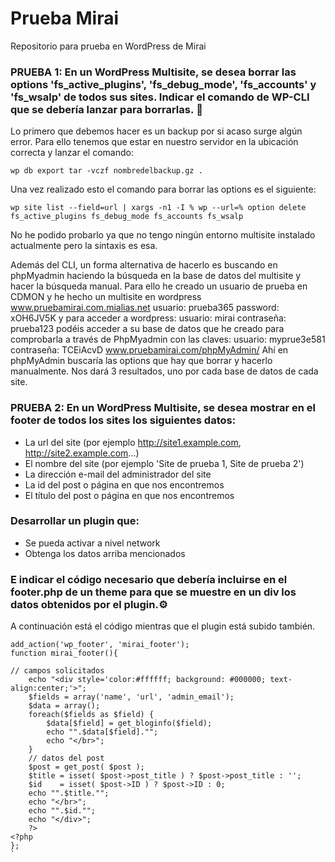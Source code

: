# Prueba Mirai
Repositorio para prueba en WordPress de Mirai

### PRUEBA 1: En un WordPress Multisite, se desea borrar las options 'fs_active_plugins', 'fs_debug_mode', 'fs_accounts' y 'fs_wsalp' de todos sus sites. Indicar el comando de WP-CLI que se debería lanzar para borrarlas. 🔧

Lo primero que debemos hacer es un backup por si acaso surge algún error. Para ello tenemos que estar en nuestro servidor en la ubicación correcta y lanzar el comando:

```wp db export tar -vczf nombredelbackup.gz .```

Una vez realizado esto el comando para borrar las options es el siguiente:

```wp site list --field=url | xargs -n1 -I % wp --url=% option delete fs_active_plugins fs_debug_mode fs_accounts fs_wsalp```

No he podido probarlo ya que no tengo ningún entorno multisite instalado actualmente pero la sintaxis es esa.

Además del CLI, un forma alternativa de hacerlo es buscando en phpMyadmin haciendo la búsqueda en la base de datos del multisite y hacer la búsqueda manual. Para ello he creado un usuario de prueba en CDMON y he hecho un multisite en wordpress www.pruebamirai.com.mialias.net usuario: prueba365  password: xOH6JV5K y para acceder a wordpress: usuario: mirai contraseña: prueba123 podéis acceder a su base de datos que he creado para comprobarla a través de PhpMyadmin con las claves: usuario: myprue3e581 contraseña: TCEiAcvD
www.pruebamirai.com/phpMyAdmin/
Ahí en phpMyAdmin buscaría las options que hay que borrar y hacerlo manualmente. Nos dará 3 resultados, uno por cada base de datos de cada site.

### PRUEBA 2: En un WordPress Multisite, se desea mostrar en el footer de todos los sites los siguientes datos:
* La url del site (por ejemplo http://site1.example.com, http://site2.example.com...)
* El nombre del site (por ejemplo 'Site de prueba 1, Site de prueba 2')
* La dirección e-mail del administrador del site
* La id del post o página en que nos encontremos
* El título del post o página en que nos encontremos

### Desarrollar un plugin que:

* Se pueda activar a nivel network
* Obtenga los datos arriba mencionados

### E indicar el código necesario que debería incluirse en el footer.php de un theme para que se muestre en un div los datos obtenidos por el plugin.⚙️

A continuación está el código mientras que el plugin está subido también.
```/* Fución para la escritura en el footer */
add_action('wp_footer', 'mirai_footer');
function mirai_footer(){
   
// campos solicitados
    echo "<div style='color:#ffffff; background: #000000; text-align:center;'>";  
    $fields = array('name', 'url', 'admin_email');
    $data = array();
    foreach($fields as $field) {
        $data[$field] = get_bloginfo($field);
        echo "".$data[$field]."";
        echo "</br>";  
    }
    // datos del post
    $post = get_post( $post );
    $title = isset( $post->post_title ) ? $post->post_title : '';
    $id    = isset( $post->ID ) ? $post->ID : 0;
    echo "".$title."";
    echo "</br>";
    echo "".$id."";   
	echo "</div>";
    ?>
<?php
};
`
